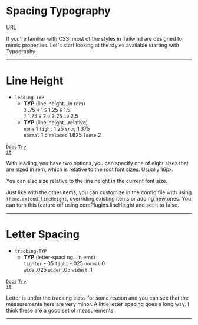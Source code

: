 <!-- .slide: data-state="layout-title" class="bg-dark"-->


# Spacing Typography

<div class="slide-link"><a href="URL"><i class="fab fa-slideshare"></i> URL</a></div>

> >

If you're familiar with CSS, most of the styles in Tailwind are designed to mimic properties. Let's start looking at the styles available starting with Typography

---

<!-- .slide: data-state="layout-code-list" -->

# Line Height

- `leading-TYP`
  - **TYP** (line-height...in rem)<br>
  `3` .75 `4` 1 `5` 1.25 `6` 1.5<br>`7` 1.75 `8` 2 `9` 2.25 `10` 2.5
  - **TYP** (line-height...relative)<br>
  `none`  1 `tight` 1.25 `snug`  1.375<br>`normal`  1.5 `relaxed` 1.625 `loose` 2

<a href="https://tailwindcss.com/docs/line-height" target="_blank"><code class="code-exciting">Docs</code></a> <a href="https://codepen.io/planetoftheweb/pen/MWjWwwY?editors=1000" target="_blank"><code class="code-royal">Try it</code></a>

> >

With leading, you have two options, you can specify one of eight sizes that are sized in rem, which is relative to the root font sizes. Usually 16px.

You can also size relative to the line height in the current font size.

Just like with the other items, you can customize in the config file with using `theme.extend.lineHeight`, overriding existing items or adding new ones. You can turn this feature off using corePlugins.lineHeight and set it to false.

---

<!-- .slide: data-state="layout-code-list" -->

# Letter Spacing

- `tracking-TYP`
  - **TYP** (letter-spaci ng...in ems)<br> 
  `tighter` -.05 `tight` -.025 `normal` 0<br>`wide` .025 `wider` .05 `widest` .1

<a href="https://tailwindcss.com/docs/letter-spacing" target="_blank"><code class="code-exciting">Docs</code></a> <a href="https://codepen.io/planetoftheweb/pen/GRjRgvv?editors=1000" target="_blank"><code class="code-royal">Try it</code></a>

> >

Letter is under the tracking class for some reason and you can see that the measurements here are very minor. A little letter spacing goes a long way. I think these are a good set of measurements.

---

<!-- .slide: data-state="layout-title" data-transition="zoom" class="bg-dark"-->
